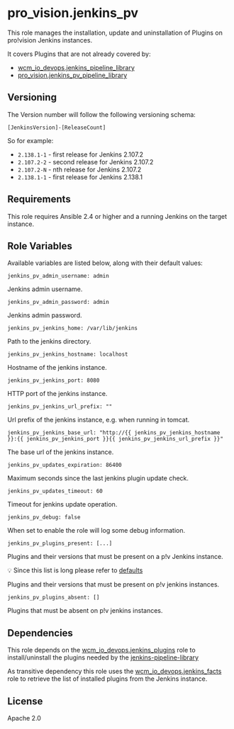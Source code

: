 # pro_vision.jenkins_pv

This role manages the installation, update and uninstallation of Plugins
on pro!vision Jenkins instances.

It covers Plugins that are not already covered by:

* [wcm_io_devops.jenkins_pipeline_library](https://github.com/wcm-io-devops/ansible-jenkins-pipeline-library)
* [pro_vision.jenkins_pv_pipeline_library](https://github.com/pro-vision/ansible-jenkins-pv-pipeline-library)

## Versioning

The Version number will follow the following versioning schema:

`[JenkinsVersion]-[ReleaseCount]`

So for example:
* `2.138.1-1` - first release for Jenkins 2.107.2
* `2.107.2-2` - second release for Jenkins 2.107.2
* `2.107.2-N` - nth release for Jenkins 2.107.2
* `2.138.1-1` - first release for Jenkins 2.138.1

## Requirements

This role requires Ansible 2.4 or higher and a running Jenkins on the
target instance.

## Role Variables

Available variables are listed below, along with their default values:

    jenkins_pv_admin_username: admin

Jenkins admin username.

    jenkins_pv_admin_password: admin

Jenkins admin password.

    jenkins_pv_jenkins_home: /var/lib/jenkins

Path to the jenkins directory.

    jenkins_pv_jenkins_hostname: localhost

Hostname of the jenkins instance.

    jenkins_pv_jenkins_port: 8080

HTTP port of the jenkins instance.

    jenkins_pv_jenkins_url_prefix: ""

Url prefix of the jenkins instance, e.g. when running in tomcat.

    jenkins_pv_jenkins_base_url: "http://{{ jenkins_pv_jenkins_hostname }}:{{ jenkins_pv_jenkins_port }}{{ jenkins_pv_jenkins_url_prefix }}"

The base url of the jenkins instance.

    jenkins_pv_updates_expiration: 86400

Maximum seconds since the last jenkins plugin update check.

    jenkins_pv_updates_timeout: 60

Timeout for jenkins update operation.

    jenkins_pv_debug: false

When set to enable the role will log some debug information.

    jenkins_pv_plugins_present: [...]

Plugins and their versions that must be present on a p!v Jenkins instance.

:bulb: Since this list is long please refer to
[defaults](defaults/main.yml)

Plugins and their versions that must be present on p!v jenkins instances.

    jenkins_pv_plugins_absent: []

Plugins that must be absent on p!v jenkins instances.

## Dependencies

This role depends on the
[wcm_io_devops.jenkins_plugins](https://github.com/wcm-io-devops/ansible-jenkins-plugins)
role to install/uninstall the plugins needed by the
[jenkins-pipeline-library](https://github.com/wcm_io_devops.jenkins_pipeline_library)

As transitive dependency this role uses the
[wcm_io_devops.jenkins_facts](https://github.com/wcm-io-devops/ansible-jenkins-facts)
role to retrieve the list of installed plugins from the Jenkins
instance.

## License

Apache 2.0